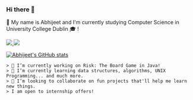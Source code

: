 ### Hi there 👋

<!--
**Randomcloc/Randomcloc** is a ✨ _special_ ✨ repository because its `README.md` (this file) appears on your GitHub profile. -->

:pushpin: My name is Abhijeet and I'm currently studying Computer Science in University College Dublin :mortar_board: !

 <a href="https://www.linkedin.com/in/abhijeet-suryawanshi-9513801ab">
  <img src="https://img.shields.io/badge/LinkedIn-black?style=flat&logo=linkedin" />
 </a>
 
 <a href="https://twitter.com/Randomcloc">
  <img src="https://img.shields.io/badge/Twitter-black?style=flat&logo=twitter" />
 </a>
 
[![Abhijeet's GitHub stats](https://github-readme-stats.vercel.app/api?username=Randomcloc&show_icons=true&count_private=true&title_color=Ffa000&icon_color=Ffa000&text_color=E7e5dd&bg_color=2b231c)](https://github.com/Randomcloc/github-readme-stats)

```text
> 🔭 I’m currently working on Risk: The Board Game in Java!
> 🌱 I’m currently learning data structures, algorithms, UNIX Programming... and much more. 
> 👯 I’m looking to collaborate on fun projects that'll help me learn new things.
> I am open to internship offers!
``` 
